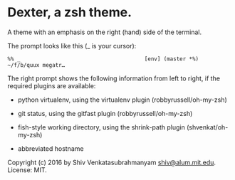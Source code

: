 # Dexter, a zsh theme.

A theme with an emphasis on the right (hand) side of the terminal.

The prompt looks like this (_ is your cursor):
```
%% _                                       [env] (master *%) ~/f/b/quux megatr…
```

The right prompt shows the following information from left to right, if the
required plugins are available:

* python virtualenv, using the virtualenv plugin (robbyrussell/oh-my-zsh)

* git status, using the gitfast plugin (robbyrussell/oh-my-zsh)

* fish-style working directory, using the shrink-path plugin
   (shvenkat/oh-my-zsh)

* abbreviated hostname

Copyright (c) 2016 by Shiv Venkatasubrahmanyam <shiv@alum.mit.edu>.
License: MIT.
